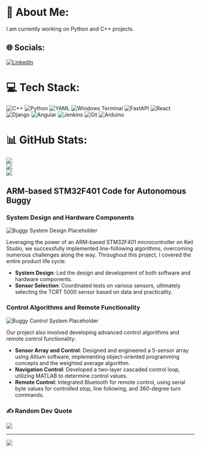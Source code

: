 # 💫 About Me:
I am currently working on Python and C++ projects.

## 🌐 Socials:
[![LinkedIn](https://img.shields.io/badge/LinkedIn-%230077B5.svg?logo=linkedin&logoColor=white)](https://www.linkedin.com/in/atiladeoke/)

# 💻 Tech Stack:
![C++](https://img.shields.io/badge/c++-%2300599C.svg?style=for-the-badge&logo=c%2B%2B&logoColor=white)
![Python](https://img.shields.io/badge/python-3670A0?style=for-the-badge&logo=python&logoColor=ffdd54)
![YAML](https://img.shields.io/badge/yaml-%23ffffff.svg?style=for-the-badge&logo=yaml&logoColor=151515)
![Windows Terminal](https://img.shields.io/badge/Windows%20Terminal-%234D4D4D.svg?style=for-the-badge&logo=windows-terminal&logoColor=white)
![FastAPI](https://img.shields.io/badge/FastAPI-005571?style=for-the-badge&logo=fastapi)
![React](https://img.shields.io/badge/react-%2320232a.svg?style=for-the-badge&logo=react&logoColor=%2361DAFB)
![Django](https://img.shields.io/badge/django-%23092E20.svg?style=for-the-badge&logo=django&logoColor=white)
![Angular](https://img.shields.io/badge/angular-%23DD0031.svg?style=for-the-badge&logo=angular&logoColor=white)
![Jenkins](https://img.shields.io/badge/jenkins-%232C5263.svg?style=for-the-badge&logo=jenkins&logoColor=white)
![Git](https://img.shields.io/badge/git-%23F05033.svg?style=for-the-badge&logo=git&logoColor=white)
![Arduino](https://img.shields.io/badge/-Arduino-00979D?style=for-the-badge&logo=Arduino&logoColor=white)

# 📊 GitHub Stats:
![](https://github-readme-stats.vercel.app/api?username=atiladeokegab&theme=dark&hide_border=false&include_all_commits=false&count_private=false)<br/>
![](https://github-readme-streak-stats.herokuapp.com/?user=atiladeokegab&theme=dark&hide_border=false)<br/>
![](https://github-readme-stats.vercel.app/api/top-langs/?username=atiladeokegab&theme=dark&hide_border=false&include_all_commits=false&count_private=false&layout=compact)

## ARM-based STM32F401 Code for Autonomous Buggy

### System Design and Hardware Components

![Buggy System Design Placeholder](path_to_image)

Leveraging the power of an ARM-based STM32F401 microcontroller on Keil Studio, we successfully implemented line-following algorithms, overcoming numerous challenges along the way. Throughout this project, I covered the entire product life cycle:

- **System Design**: Led the design and development of both software and hardware components.
- **Sensor Selection**: Coordinated tests on various sensors, ultimately selecting the TCRT 5000 sensor based on data and practicality.

### Control Algorithms and Remote Functionality

![Buggy Control System Placeholder](path_to_image)

Our project also involved developing advanced control algorithms and remote control functionality:
- **Sensor Array and Control**: Designed and engineered a 5-sensor array using Altium software, implementing object-oriented programming concepts and the weighted average algorithm.
- **Navigation Control**: Developed a two-layer cascaded control loop, utilizing MATLAB to determine control values.
- **Remote Control**: Integrated Bluetooth for remote control, using serial byte values for controlled stop, line following, and 360-degree turn commands.

### ✍️ Random Dev Quote
![](https://quotes-github-readme.vercel.app/api?type=horizontal&theme=radical)

---
[![](https://visitcount.itsvg.in/api?id=atiladeokegab&icon=0&color=0)](https://visitcount.itsvg.in)
